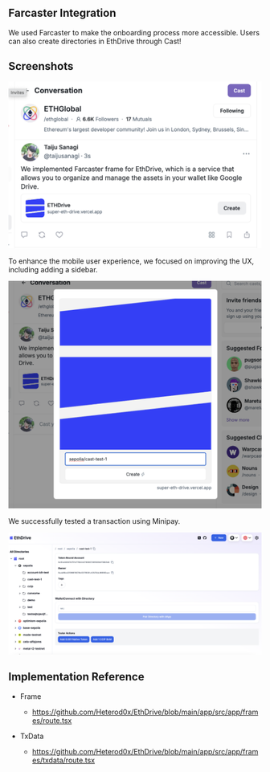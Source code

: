 ## Farcaster Integration

We used Farcaster to make the onboarding process more accessible. Users can also create directories in EthDrive through Cast!

## Screenshots

![1](../farcaster-integration-test/cast-1.png)

To enhance the mobile user experience, we focused on improving the UX, including adding a sidebar.

![2](../farcaster-integration-test/cast-2.png)

We successfully tested a transaction using Minipay.

![3](../farcaster-integration-test/cast-3.png)

## Implementation Reference

- Frame

  - https://github.com/Heterod0x/EthDrive/blob/main/app/src/app/frames/route.tsx

- TxData

  - https://github.com/Heterod0x/EthDrive/blob/main/app/src/app/frames/txdata/route.tsx
